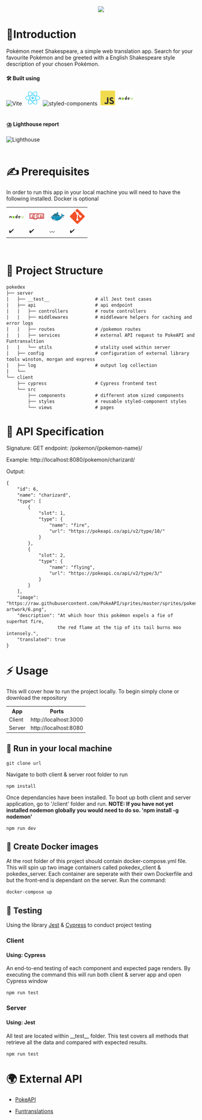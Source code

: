 <div id="header" align="center">
   <img src="https://fredwin.s3.eu-west-2.amazonaws.com/pokemon-logo.svg" width="300"/> 
</div>
<div id="intro">
   <h1>
      📖Introduction
   </h1>
   <p>
      Pokémon meet Shakespeare, a simple web translation app. Search for your favourite Pokémon and be greeted with a English Shakespeare style description of your chosen Pokémon.
   </p>
</div>
<div id="intro">
   <h4>🛠️ Built using</h4>
   <img src="https://cdn.worldvectorlogo.com/logos/vitejs.svg" title="ViteJS" alt="Vite" width="40" height="40"/>&nbsp;
   <img src="https://github.com/devicons/devicon/blob/master/icons/react/react-original.svg" title="React" alt="React" width="40" height="40"/>&nbsp;
   <img src="https://styled-components.com/logo.png" title="styled-components" alt="styled-components" width="40" height="40"/>&nbsp;
   <img src="https://github.com/devicons/devicon/blob/master/icons/javascript/javascript-original.svg" title="JavaScript" alt="JavaScript" width="40" height="40"/>&nbsp;
   <img src="https://github.com/devicons/devicon/blob/master/icons/nodejs/nodejs-original-wordmark.svg" title="NodeJS" alt="NodeJS" width="40" height="40"/>&nbsp;
</div>

<div>
   <br />
   <h4>⛈️ Lighthouse report </h4>
   <img src="https://fredwin.s3.eu-west-2.amazonaws.com/lighthouse-removebg-preview.png" title="Lighthousw" alt="Lighthouse"/>
</div>

<br />
<div id="prerequisites">
   <h1> ✍️ Prerequisites</h1>
   <p>In order to run this app in your local machine you will need to have the following installed. Docker is optional</p>
   <table>
      <tr>
         <th><img src="https://github.com/devicons/devicon/blob/master/icons/nodejs/nodejs-original-wordmark.svg" href="https://nodejs.org/en/" title="NodeJS" alt="NodeJS" width="40" height="40"/></th>
         <th><img href="https://docs.npmjs.com/downloading-and-installing-node-js-and-npm" src="https://github.com/devicons/devicon/blob/master/icons/npm/npm-original-wordmark.svg" title="npm" alt="npm" width="40" height="40"/></th>
         <th><img href="https://docs.docker.com/get-docker/" src="https://github.com/devicons/devicon/blob/master/icons/docker/docker-original.svg" title="Docker" alt="Docker" width="40" height="40"/></th>
         <th><img href="https://git-scm.com/" src="https://github.com/devicons/devicon/blob/master/icons/git/git-original.svg" title="Git" alt="Git" width="40" height="40"/></th>
      </tr>
      <tr>
         <td>✔️</td>
         <td>✔️</td>
         <td>〰️</td>
         <td>✔️</td>
      </tr>
   </table>
</div>
<br />
<div id="project">
   <h1> 📂 Project Structure </h1>
</div>

```
pokedex
├── server
|   ├── __test__                 # all Jest test cases
|   ├── api                      # api endpoint 
|   |   ├── controllers          # route controllers
|   |   ├── middlewares          # middleware helpers for caching and error logs
|   |   ├── routes               # /pokemon routes
|   |   ├── services             # external API request to PokeAPI and Funtransaltion
|   |   └── utils                # utality used within server
|   ├── config                   # configuration of external library tools winston, morgan and express
|   ├── log                      # output log collection
|   └── 
└── client
    ├── cypress                  # Cypress frontend test
    └── src
        ├── components           # different atom sized components
        ├── styles               # reusable styled-component styles
        └── views                # pages
```

<div id="spec">
   <h1> 🔄 API Specification</h1>
   Signature: GET endpoint: /pokemon/{pokemon-name}/
   
   Example: http://localhost:8080/pokemon/charizard/
   
   Output:
</div>

```
{
    "id": 6,
    "name": "charizard",
    "type": [
        {
            "slot": 1,
            "type": {
                "name": "fire",
                "url": "https://pokeapi.co/api/v2/type/10/"
            }
        },
        {
            "slot": 2,
            "type": {
                "name": "flying",
                "url": "https://pokeapi.co/api/v2/type/3/"
            }
        }
    ],
    "image": "https://raw.githubusercontent.com/PokeAPI/sprites/master/sprites/pokemon/other/official-artwork/6.png",
    "description": "At which hour this pokémon expels a fie of superhot fire,  
                   the red flame at the tip of its tail burns moo intensely.",
    "translated": true
}
```

<div id="Usage">
   <h1>⚡ Usage</h1>
   <p>This will cover how to run the project locally. To begin simply clone or download the repository</p>
   <table>
      <tr>
         <th>App</th>
         <th>Ports</th>
      </tr>
      <tr>
         <td>Client</td>
         <td>http://localhost:3000</td>
      </tr>
      <tr>
         <td>Server</td>
         <td>http://localhost:8080</td>
      </tr>
   </table>
   <h2>🔌 Run in your local machine</h2>
</div>

```
git clone url
```

<div>
   <p>Navigate to both client & server root folder to run</p>
</div>

```
npm install
```

<div>
   <p>Once dependancies have been installed. To boot up both client and server application, go to '/client' folder and run. <b>NOTE: If you have not yet installed nodemon globally you would need to do so. 'npm install -g nodemon'</b></p>
</div>

```
npm run dev
```

<div id="Docker">
   <h2> 🐳 Create Docker images</h2>
   <p>At the root folder of this project should contain docker-compose.yml file. This will spin up two image containers called pokedex_client & pokedex_server. Each container are seperate with their own Dockerfile and but the front-end is dependant on the server. Run the command:</p>
</div>

```
docker-compose up
```

<div id="Docker">
   <h2> 🧪 Testing</h2>
   <p>Using the library <a href="https://jestjs.io/">Jest</a> & <a href="https://www.cypress.io/">Cypress</a> to conduct project testing</p>
</div>
<div>
   <h3>Client</h3>
   <h4>Using: Cypress</h4>
   <p>An end-to-end testing of each component and expected page renders. By executing the command this will run both client & server app and open Cypress window</p>
</div>

```
npm run test
```

<div>
   <h3>Server</h3>
   <h4>Using: Jest</h4>
   <p>All test are located within __test__ folder. This test covers all methods that retrieve all the data and compared with expected results.</p>
</div>

```
npm run test
```

<div id="external">
   <h1> 🌍 External API</h1>
   
   - <a href="https://pokeapi.co/">PokeAPI</a>
   
   - <a href="https://funtranslations.com/api/shakespeare">Funtranslations</a>
</div>
